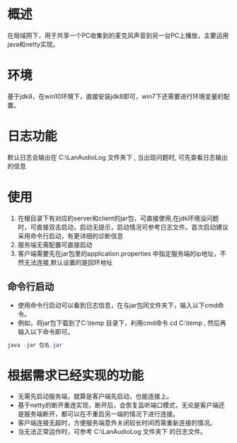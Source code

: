 # 概述
在局域网下，用于共享一个PC收集到的麦克风声音到另一台PC上播放，主要运用java和netty实现。
# 环境
基于jdk8，在win10环境下，直接安装jdk8即可，win7下还需要进行环境变量的配置。
# 日志功能
默认日志会输出在 C:\LanAudioLog 文件夹下 , 当出现问题时, 可先查看日志输出的信息
# 使用
1. 在根目录下有对应的server和client的jar包，可直接使用,在jdk环境没问题时，可直接双击启动，启动无提示，启动情况可参考日志文件。首次启动建议采用命令行启动，有更详细的诊断信息
2. 服务端无需配置可直接启动
3. 客户端需要先在jar包里的application.properties 中指定服务端的ip地址，不然无法连接,默认设置的是回环地址
## 命令行启动
- 使用命令行启动可以看到日志信息，在与jar包同文件夹下，输入以下cmd命令。
- 例如，将jar包下载到了C:\temp  目录下，利用cmd命令 cd C:\temp , 然后再输入以下命令即可。
``` java
java -jar 包名.jar
```
# 根据需求已经实现的功能
- 无需先启动服务端，就算是客户端先启动，也能连接上。
- 基于netty的断开重连实现，断开后，会恢复监听端口模式，无论是客户端还是服务端断开，都可以在不重启另一端的情况下进行连接。
- 客户端连接无超时，方便服务端意外关闭较长时间而需重新连接的情况。
- 当无法正常运作时，可参考  C:\LanAudioLog 文件夹下 的日志文件。